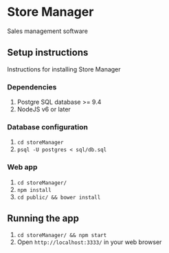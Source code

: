 # Store Manager
Sales management software

## Setup instructions
Instructions for installing Store Manager

### Dependencies 
1. Postgre SQL database >= 9.4 
2. NodeJS v6 or later 

### Database configuration
1. `cd storeManager`
2. `psql -U postgres < sql/db.sql`

### Web app
1. `cd storeManager/`
2. `npm install`
3. `cd public/ && bower install`

## Running the app
1. `cd storeManager/ && npm start`
2. Open `http://localhost:3333/` in your web browser